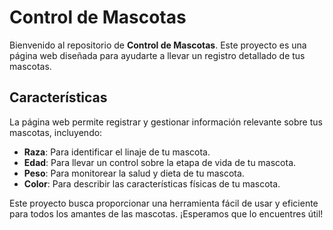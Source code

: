 # Control de Mascotas

Bienvenido al repositorio de **Control de Mascotas**. Este proyecto es una página web diseñada para ayudarte a llevar un registro detallado de tus mascotas.

## Características

La página web permite registrar y gestionar información relevante sobre tus mascotas, incluyendo:

- **Raza**: Para identificar el linaje de tu mascota.
- **Edad**: Para llevar un control sobre la etapa de vida de tu mascota.
- **Peso**: Para monitorear la salud y dieta de tu mascota.
- **Color**: Para describir las características físicas de tu mascota.

Este proyecto busca proporcionar una herramienta fácil de usar y eficiente para todos los amantes de las mascotas. ¡Esperamos que lo encuentres útil!
